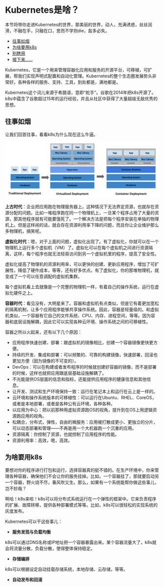 # Kubernetes是啥？
本节将带你走进Kubernetes的世界，那美丽的世界，动人，充满诱惑，丝丝润滑，不融在手，只融在口，思而不学则die，盐多必失。
- [往事如烟](#往事如烟)
- [为啥要用k8s](#为啥要用k8s)
- [别瞎用]()
- [接下来……]()

Kubernetes，它是一个用来管理容器化应用和服务的开源平台，可移植，可扩展，帮我们实现声明式配置和自动化管理。Kubernetes的整个生态圈发展势头非常好。各种各样的服务、支持、工具，到处都是，满地都是。

Kubernetes这个词儿来源于希腊语，意即“舵手”。谷歌在2014年把k8s开源了。k8s中蕴含了谷歌超过15年的运行经验，并且从社区中获得了大量超级无敌优秀的思想。

## 往事如烟
让我们回首往事，看看k8s为什么现在这么牛逼。

![container_evolution](img/container_evolution.svg)

**上古时代**：企业把应用跑在物理服务器上。这种情况下无法界定资源，也就存在资源分配的问题。比如一堆程序跑在同一个物理机上，一旦某个程序占用了大量的资源，那其他程序就有可能要饿死了。一个解决方法是把每个程序安装在单独的物理机上。但是这样闹的话，就会存在资源利用率下降的问题，而且你让企业维护那么多物理机，搞笑呢。

**虚拟化时代**：嗯，对于上面的问题，虚拟化出现了。有了虚拟化，你就可以在一个物理机上运行多个虚拟机（VM）了。虚拟化可以在每个虚拟机之间进行资源隔离，这样，每个程序也就无法轻易访问到另一个虚拟机里的程序，提高了安全性。

虚拟化提高了物理机的资源利用率，可以更快的创建、更新应用程序，增加了可扩展性，降低了硬件成本，等等，还有好多优点。有了虚拟化，你的那堆物理机，就变成了一个可以任意调配的虚拟机集群。

每个虚拟机看上去就像是一个完整的物理机一样，有着自己的操作系统，运行在虚拟化硬件之上。

**容器时代**：看见没有，大明星来了。容器和虚拟机有点类似，但是它有着更加宽松的隔离机制，让多个应用程序能够共享操作系统。因此，容器是轻量级的。和虚拟机类似，一个容器有它自己的文件系统、CPU、内存、进程空间，等等。因为容器和底层设施解耦，因此它可以实现各种云环境、操作系统之间的可移植性。

容器之所以火起来，还有以下几个原因：

- 应用程序快速创建、部署：跟虚拟机的镜像相比，创建一个容器镜像更快更方便。
- 持续的开发、集成和部署：可以频繁的、可靠的构建镜像，快速部署，回滚也更加方便（因为镜像的不可变的）。
- DevOps：可以在构建或者发布程序的时候就创建好容器的镜像，而不是部署的时候，这样也就把应用跟底层基础设施解耦了。
- 不光能提供OS层面的信息和指标，还能提供应用程序的健康信息和其他信息。
- 让开发、测试和生产环境保持一致：运行在笔记本上和运行在云上是一样的。
- 云环境和操作系统版本的可移植性：可以运行在Ubuntu、RHEL、CoreOS，或者是本地部署，或者是各种公有云环境，各种各种。
- 以应用为中心：把以前那种用虚拟资源跑OS的视角，提升到在OS上用逻辑资源跑应用的视角。
- 松耦合，分布式，弹性，自由的微服务：应用被打散成更小、更独立的分片，可以动态部署和管理——不再是用一个大机器跑一个沉重的应用。
- 资源隔离：你控制了资源，也就控制了应用程序的性能。
- 资源利用率：高效，嗯，高效。

## 为啥要用k8s
要想对你的程序进行打包和运行，选择容器真的挺不错的。在生产环境中，你来管理各种容器，确保他们不会让你的服务挂掉。比如，一个容器挂了，那就要启动另一个容器，野火烧不尽，春风吹又生。那么，如果有一个系统能帮你做这些事儿，岂不妙哉？

啊哈！k8s来啦！k8s可以将分布式系统运行在一个弹性的框架中。它来负责程序的扩展、故障转移，提供各种部署模式等等。比如，k8s可以很轻松的实现系统的灰度发布。

Kubernetes可以干这些事儿：

- **服务发现与负载均衡**

k8s可以通过DNS名称或IP地址把一个容器暴露出来。某个容器流量大了，k8s就会将流量分散，负载分散，使得整体保持稳定。
- **存储编排**

k8s可以根据设定自动挂载存储系统，本地存储、云存储，等等。
- **自动发布和回滚**


